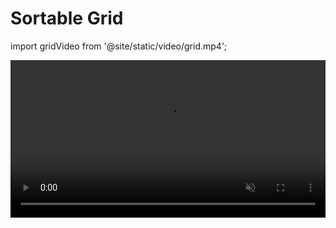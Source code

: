 # Sortable Grid

import gridVideo from '@site/static/video/grid.mp4';

<video autoPlay loop muted width="100%" src={gridVideo} />
